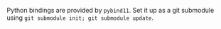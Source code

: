 Python bindings are provided by `pybind11`. Set it up as a git submodule using `git submodule init; git submodule update`.
